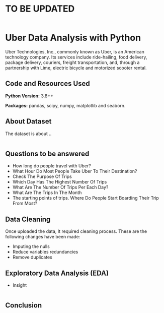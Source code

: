 # TO BE UPDATED
![]()
# Uber Data Analysis with Python
Uber Technologies, Inc., commonly known as Uber, is an American technology company. Its services include ride-hailing, food delivery, package delivery, couriers, freight transportation, and, through a partnership with Lime, electric bicycle and motorized scooter rental.

## Code and Resources Used 
**Python Version:** 3.8++

**Packages:** pandas, scipy, numpy, matplotlib and seaborn.

## About Dataset
The dataset is about ..

![]()

## Questions to be answered
* How long do people travel with Uber?
* What Hour Do Most People Take Uber To Their Destination?
* Check The Purpose Of Trips
* Which Day Has The Highest Number Of Trips
* What Are The Number Of Trips Per Each Day?
* What Are The Trips In The Month
* The starting points of trips. Where Do People Start Boarding Their Trip From Most?

## Data Cleaning
Once uploaded the data, It required cleaning process. These are the following changes have been made:
* Imputing the nulls
* Reduce variables redundancies
* Remove duplicates

## Exploratory Data Analysis (EDA)

* Insight 

![]()

## Conclusion
